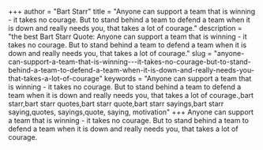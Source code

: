+++
author = "Bart Starr"
title = "Anyone can support a team that is winning - it takes no courage. But to stand behind a team to defend a team when it is down and really needs you, that takes a lot of courage."
description = "the best Bart Starr Quote: Anyone can support a team that is winning - it takes no courage. But to stand behind a team to defend a team when it is down and really needs you, that takes a lot of courage."
slug = "anyone-can-support-a-team-that-is-winning---it-takes-no-courage-but-to-stand-behind-a-team-to-defend-a-team-when-it-is-down-and-really-needs-you-that-takes-a-lot-of-courage"
keywords = "Anyone can support a team that is winning - it takes no courage. But to stand behind a team to defend a team when it is down and really needs you, that takes a lot of courage.,bart starr,bart starr quotes,bart starr quote,bart starr sayings,bart starr saying,quotes, sayings,quote, saying, motivation"
+++
Anyone can support a team that is winning - it takes no courage. But to stand behind a team to defend a team when it is down and really needs you, that takes a lot of courage.
